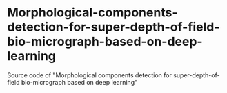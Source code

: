 # Morphological-components-detection-for-super-depth-of-field-bio-micrograph-based-on-deep-learning
Source code of "Morphological components detection for super-depth-of-field bio-micrograph based on deep learning"
